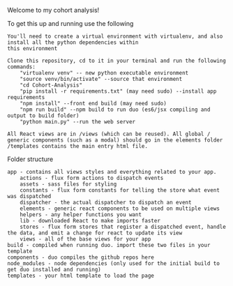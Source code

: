 Welcome to my cohort analysis!

To get this up and running use the following

    You'll need to create a virtual environment with virtualenv, and also install all the python dependencies within
    this environment 

    Clone this repository, cd to it in your terminal and run the following commands:
        "virtualenv venv" -- new python executable environment
        "source venv/bin/activate" --source that environment
        "cd Cohort-Analysis"
        "pip install -r requirements.txt" (may need sudo) --install app requirements
        "npm install" --front end build (may need sudo)
        "npm run build" --npm build to run duo (es6/jsx compiling and output to build folder)
        "python main.py" --run the web server

    All React views are in /views (which can be reused). All global / generic components (such as a modal) should go in the elements folder
    /templates contains the main entry html file.


Folder structure

    app - contains all views styles and everything related to your app.
        actions - flux form actions to dispatch events
        assets - sass files for styling
        constants - flux form constants for telling the store what event was dispatched
        dispatcher - the actual dispatcher to dispatch an event
        elements - generic react components to be used on multiple views
        helpers - any helper functions you want
        lib - downloaded React to make imports faster
        stores - flux form stores that register a dispatched event, handle the data, and emit a change for react to update its view
        views - all of the base views for your app
    build - compiled when running duo. import these two files in your template
    components - duo compiles the github repos here
    node_modules - node dependencies (only used for the initial build to get duo installed and running)
    templates - your html template to load the page